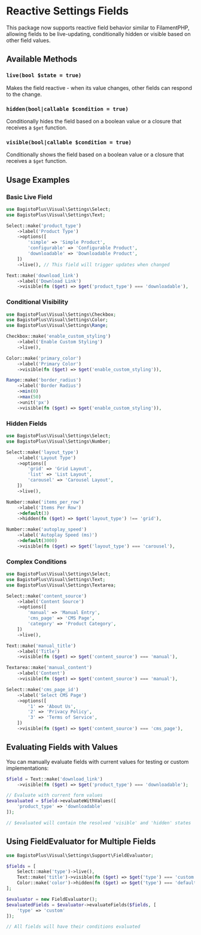 # Reactive Settings Fields

This package now supports reactive field behavior similar to FilamentPHP, allowing fields to be live-updating, conditionally hidden or visible based on other field values.

## Available Methods

### `live(bool $state = true)`
Makes the field reactive - when its value changes, other fields can respond to the change.

### `hidden(bool|callable $condition = true)`
Conditionally hides the field based on a boolean value or a closure that receives a `$get` function.

### `visible(bool|callable $condition = true)`
Conditionally shows the field based on a boolean value or a closure that receives a `$get` function.

## Usage Examples

### Basic Live Field
```php
use BagistoPlus\Visual\Settings\Select;
use BagistoPlus\Visual\Settings\Text;

Select::make('product_type')
    ->label('Product Type')
    ->options([
        'simple' => 'Simple Product',
        'configurable' => 'Configurable Product',
        'downloadable' => 'Downloadable Product',
    ])
    ->live(), // This field will trigger updates when changed

Text::make('download_link')
    ->label('Download Link')
    ->visible(fn ($get) => $get('product_type') === 'downloadable'),
```

### Conditional Visibility
```php
use BagistoPlus\Visual\Settings\Checkbox;
use BagistoPlus\Visual\Settings\Color;
use BagistoPlus\Visual\Settings\Range;

Checkbox::make('enable_custom_styling')
    ->label('Enable Custom Styling')
    ->live(),

Color::make('primary_color')
    ->label('Primary Color')
    ->visible(fn ($get) => $get('enable_custom_styling')),

Range::make('border_radius')
    ->label('Border Radius')
    ->min(0)
    ->max(50)
    ->unit('px')
    ->visible(fn ($get) => $get('enable_custom_styling')),
```

### Hidden Fields
```php
use BagistoPlus\Visual\Settings\Select;
use BagistoPlus\Visual\Settings\Number;

Select::make('layout_type')
    ->label('Layout Type')
    ->options([
        'grid' => 'Grid Layout',
        'list' => 'List Layout',
        'carousel' => 'Carousel Layout',
    ])
    ->live(),

Number::make('items_per_row')
    ->label('Items Per Row')
    ->default(3)
    ->hidden(fn ($get) => $get('layout_type') !== 'grid'),

Number::make('autoplay_speed')
    ->label('Autoplay Speed (ms)')
    ->default(3000)
    ->visible(fn ($get) => $get('layout_type') === 'carousel'),
```

### Complex Conditions
```php
use BagistoPlus\Visual\Settings\Select;
use BagistoPlus\Visual\Settings\Text;
use BagistoPlus\Visual\Settings\Textarea;

Select::make('content_source')
    ->label('Content Source')
    ->options([
        'manual' => 'Manual Entry',
        'cms_page' => 'CMS Page',
        'category' => 'Product Category',
    ])
    ->live(),

Text::make('manual_title')
    ->label('Title')
    ->visible(fn ($get) => $get('content_source') === 'manual'),

Textarea::make('manual_content')
    ->label('Content')
    ->visible(fn ($get) => $get('content_source') === 'manual'),

Select::make('cms_page_id')
    ->label('Select CMS Page')
    ->options([
        '1' => 'About Us',
        '2' => 'Privacy Policy',
        '3' => 'Terms of Service',
    ])
    ->visible(fn ($get) => $get('content_source') === 'cms_page'),
```

## Evaluating Fields with Values

You can manually evaluate fields with current values for testing or custom implementations:

```php
$field = Text::make('download_link')
    ->visible(fn ($get) => $get('product_type') === 'downloadable');

// Evaluate with current form values
$evaluated = $field->evaluateWithValues([
    'product_type' => 'downloadable'
]);

// $evaluated will contain the resolved 'visible' and 'hidden' states
```

## Using FieldEvaluator for Multiple Fields

```php
use BagistoPlus\Visual\Settings\Support\FieldEvaluator;

$fields = [
    Select::make('type')->live(),
    Text::make('title')->visible(fn ($get) => $get('type') === 'custom'),
    Color::make('color')->hidden(fn ($get) => $get('type') === 'default'),
];

$evaluator = new FieldEvaluator();
$evaluatedFields = $evaluator->evaluateFields($fields, [
    'type' => 'custom'
]);

// All fields will have their conditions evaluated
``` 